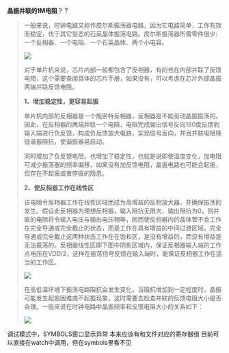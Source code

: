 **晶振并联的1M电阻**？？



> 一般来说，时钟电路又称作皮尔斯振荡器电路，因为它电路简单，工作有效而稳定，优于其它型态的石英晶体振荡电路。皮尔斯振荡器所需零件很少: 一个反相器、一个电阻、一个石英晶体、两个小电容。
>
> ![](https://pic1.zhimg.com/80/v2-8676601848e0f19a9a4ee8d63386d7db_1440w.webp?source=1940ef5c)
>
> 对于单片机来说，芯片内部一般都包含了反相器，有的也在内部并联了反馈电阻，这个需要查阅具体的芯片手册，如果没有，可以考虑在芯片外部晶振两端并联反馈电阻。
>
> **1、增加稳定性，更容易起振**
>
> 单片机内部的反相器是一个施密特反相器，反相器是不能驱动晶振振荡的。因此，在反相器的两端并联一个电阻，电阻完成输出信号反向180度反馈到输入端进行负反馈，构成负反馈放大电路，实现信号反向，并且并联电阻降低谐振阻抗，使谐振器易启动。
>
> 同时增加了负反馈电阻，也增加了稳定性，也就是说即使温度变化，加电阻可减少振荡器的频率偏移，如果没有加反馈电阻，晶振电路也可能会起振，但存在不起振或者停振的隐患。
>
> **2、使反相器工作在线性区**
>
> 该电阻令反相器工作在线性区域而成为高增益的反相放大器，并确保振荡的发生。假设此反相器为理想反相器，输入阻抗无限大、输出阻抗为0，则并联的电阻将令输入电压与输出电压相等，因而使反相器内的晶体管不会工作在完全导通或完全截止的状态，而是工作在具有增益的中间过渡区域。完全导通或完全截止这两种状态工作在在饱和区，是没有增益的，而没有增益是无法振荡的。反相器线性区即下图中阴影区域内，保证反相器输入端的工作点电压在VDD/2，这样在振荡信号反馈在输入端时，能保证反相器工作在适当的工作区。
>
> ![](https://picx.zhimg.com/80/v2-f634bc945d681d68956e8f2e0dea14b5_1440w.webp?source=1940ef5c)
>
> 在高低温环境下振荡电路阻抗会发生变化，当阻抗增加到一定程度时，晶振可能发生起振困难或不起振现象，这时需要去检查并联的反馈电阻大小是否合理。一般来说在时钟电路中晶振频率和反馈电阻大小的关系如下：
>
> ![](https://picx.zhimg.com/80/v2-de927f6c78333b94b8498f3f5cd790ab_1440w.webp?source=1940ef5c)

调试模式中，SYMBOLS窗口显示异常
	本来应该有和文件对应的寄存器组
	目前可以直接在watch中调用，但在symbols里看不见